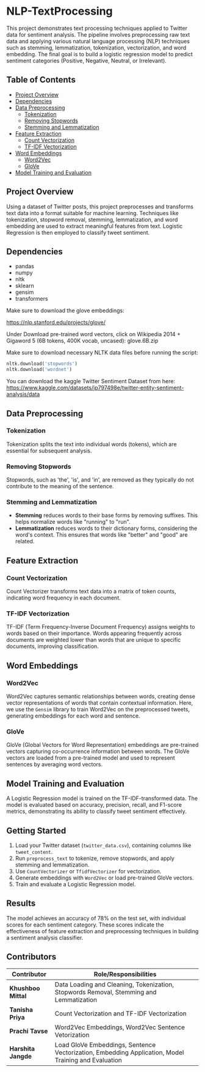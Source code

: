 # NLP-TextProcessing

This project demonstrates text processing techniques applied to Twitter data for sentiment analysis. The pipeline involves preprocessing raw text data and applying various natural language processing (NLP) techniques such as stemming, lemmatization, tokenization, vectorization, and word embedding. The final goal is to build a logistic regression model to predict sentiment categories (Positive, Negative, Neutral, or Irrelevant).

## Table of Contents
- [Project Overview](#project-overview)
- [Dependencies](#dependencies)
- [Data Preprocessing](#data-preprocessing)
  - [Tokenization](#tokenization)
  - [Removing Stopwords](#removing-stopwords)
  - [Stemming and Lemmatization](#stemming-and-lemmatization)
- [Feature Extraction](#feature-extraction)
  - [Count Vectorization](#count-vectorization)
  - [TF-IDF Vectorization](#tf-idf-vectorization)
- [Word Embeddings](#word-embeddings)
  - [Word2Vec](#word2vec)
  - [GloVe](#glove)
- [Model Training and Evaluation](#model-training-and-evaluation)


## Project Overview

Using a dataset of Twitter posts, this project preprocesses and transforms text data into a format suitable for machine learning. Techniques like tokenization, stopword removal, stemming, lemmatization, and word embedding are used to extract meaningful features from text. Logistic Regression is then employed to classify tweet sentiment.

## Dependencies

- pandas
- numpy
- nltk
- sklearn
- gensim
- transformers

Make sure to download the glove embeddings:

https://nlp.stanford.edu/projects/glove/

Under Download pre-trained word vectors, click on Wikipedia 2014 + Gigaword 5 (6B tokens, 400K vocab, uncased): glove.6B.zip


Make sure to download necessary NLTK data files before running the script:
```python
nltk.download('stopwords')
nltk.download('wordnet')
```

You can download the kaggle Twitter Sentiment Dataset from here: https://www.kaggle.com/datasets/jp797498e/twitter-entity-sentiment-analysis/data


## Data Preprocessing

### Tokenization
Tokenization splits the text into individual words (tokens), which are essential for subsequent analysis.

### Removing Stopwords
Stopwords, such as 'the', 'is', and 'in', are removed as they typically do not contribute to the meaning of the sentence.

### Stemming and Lemmatization
- **Stemming** reduces words to their base forms by removing suffixes. This helps normalize words like "running" to "run".
- **Lemmatization** reduces words to their dictionary forms, considering the word's context. This ensures that words like "better" and "good" are related.

## Feature Extraction

### Count Vectorization
Count Vectorizer transforms text data into a matrix of token counts, indicating word frequency in each document.

### TF-IDF Vectorization
TF-IDF (Term Frequency-Inverse Document Frequency) assigns weights to words based on their importance. Words appearing frequently across documents are weighted lower than words that are unique to specific documents, improving classification.

## Word Embeddings

### Word2Vec
Word2Vec captures semantic relationships between words, creating dense vector representations of words that contain contextual information. Here, we use the `Gensim` library to train Word2Vec on the preprocessed tweets, generating embeddings for each word and sentence.

### GloVe
GloVe (Global Vectors for Word Representation) embeddings are pre-trained vectors capturing co-occurrence information between words. The GloVe vectors are loaded from a pre-trained model and used to represent sentences by averaging word vectors.

## Model Training and Evaluation

A Logistic Regression model is trained on the TF-IDF-transformed data. The model is evaluated based on accuracy, precision, recall, and F1-score metrics, demonstrating its ability to classify tweet sentiment effectively.


## Getting Started

1. Load your Twitter dataset (`twitter_data.csv`), containing columns like `tweet_content`.
2. Run `preprocess_text` to tokenize, remove stopwords, and apply stemming and lemmatization.
3. Use `CountVectorizer` or `TfidfVectorizer` for vectorization.
4. Generate embeddings with `Word2Vec` or load pre-trained GloVe vectors.
5. Train and evaluate a Logistic Regression model.

## Results

The model achieves an accuracy of 78% on the test set, with individual scores for each sentiment category. These scores indicate the effectiveness of feature extraction and preprocessing techniques in building a sentiment analysis classifier.


## Contributors

| Contributor      | Role/Responsibilities                                       |
|------------------|-------------------------------------------------------------|
| **Khushboo Mittal**       | Data Loading and Cleaning, Tokenization, Stopwords Removal, Stemming and Lemmatization|
| **Tanisha Priya**                | Count Vectorization and TF-IDF Vectorization|
| **Prachi Tavse**                |Word2Vec Embeddings, Word2Vec Sentence Vetorization|
| **Harshita Jangde**                | Load GloVe Embeddings, Sentence Vectorization, Embedding Application, Model Training and Evaluation|
